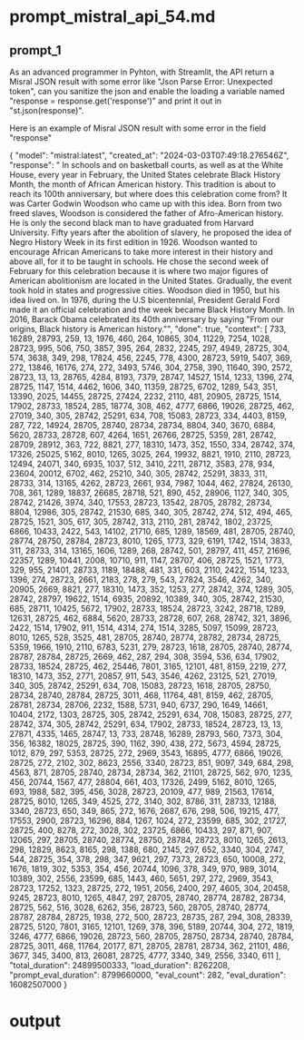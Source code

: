 # prompt_mistral_api_54.md


## prompt_1

As an advanced programmer in Pyhton, with Streamlit, the API return a Misral JSON result with some error like "Json Parse Error: Unexpected token", can you sanitize the json and enable the loading a variable named "response = response.get('response')" and print it out in "st.json(response)".

Here is an example of Misral JSON result with some error in  the field "response" 


{
  "model": "mistral:latest",
  "created_at": "2024-03-03T07:49:18.276546Z",
  "response": " In schools and on basketball courts, as well as at the White House, every year in February, the United States celebrate Black History Month, the month of African American history. This tradition is about to reach its 100th anniversary, but where does this celebration come from? It was Carter Godwin Woodson who came up with this idea. Born from two freed slaves, Woodson is considered the father of Afro-American history. He is only the second black man to have graduated from Harvard University. Fifty years after the abolition of slavery, he proposed the idea of Negro History Week in its first edition in 1926. Woodson wanted to encourage African Americans to take more interest in their history and above all, for it to be taught in schools. He chose the second week of February for this celebration because it is where two major figures of American abolitionism are located in the United States. Gradually, the event took hold in states and progressive cities. Woodson died in 1950, but his idea lived on. In 1976, during the U.S bicentennial, President Gerald Ford made it an official celebration and the week became Black History Month. In 2016, Barack Obama celebrated its 40th anniversary by saying \"From our origins, Black history is American history.\"",
  "done": true,
  "context": [
    733,
    16289,
    28793,
    259,
    13,
    1976,
    460,
    264,
    10865,
    304,
    11229,
    7254,
    1028,
    28723,
    995,
    506,
    750,
    3857,
    395,
    264,
    2832,
    2245,
    297,
    4949,
    28725,
    304,
    574,
    3638,
    349,
    298,
    17824,
    456,
    2245,
    778,
    4300,
    28723,
    5919,
    5407,
    369,
    272,
    13846,
    16176,
    274,
    272,
    3493,
    5746,
    304,
    2758,
    390,
    11640,
    390,
    2572,
    28723,
    13,
    13,
    28765,
    4284,
    8193,
    7379,
    28747,
    14527,
    1514,
    1233,
    1396,
    274,
    28725,
    1147,
    1514,
    4462,
    1606,
    340,
    11359,
    28725,
    6702,
    1289,
    543,
    351,
    13390,
    2025,
    14455,
    28725,
    27424,
    2232,
    2110,
    481,
    20905,
    28725,
    1514,
    17902,
    28733,
    18524,
    285,
    18774,
    308,
    462,
    4777,
    6866,
    19026,
    28725,
    462,
    27019,
    340,
    305,
    28742,
    25291,
    634,
    708,
    15083,
    28723,
    334,
    4403,
    8159,
    287,
    722,
    14924,
    28705,
    28740,
    28734,
    28734,
    8804,
    340,
    3670,
    6884,
    5620,
    28733,
    28728,
    607,
    4264,
    1651,
    26766,
    28725,
    5359,
    281,
    28742,
    28709,
    28912,
    363,
    722,
    8821,
    277,
    18310,
    1473,
    352,
    1550,
    334,
    28742,
    374,
    17326,
    25025,
    5162,
    8010,
    1265,
    3025,
    264,
    19932,
    8821,
    1910,
    2110,
    28723,
    12494,
    24071,
    340,
    6935,
    1037,
    512,
    3410,
    2211,
    28712,
    3583,
    278,
    934,
    23604,
    20012,
    6702,
    462,
    25210,
    340,
    305,
    28742,
    25291,
    3833,
    311,
    28733,
    314,
    13165,
    4262,
    28723,
    2661,
    934,
    7987,
    1044,
    462,
    27824,
    26130,
    708,
    361,
    1289,
    18837,
    26685,
    28718,
    521,
    890,
    452,
    28906,
    1127,
    340,
    305,
    28742,
    21426,
    3974,
    340,
    17553,
    28723,
    13542,
    28705,
    28782,
    28734,
    8804,
    12986,
    305,
    28742,
    21530,
    685,
    340,
    305,
    28742,
    274,
    512,
    494,
    465,
    28725,
    1521,
    305,
    617,
    305,
    28742,
    313,
    2110,
    281,
    28742,
    1802,
    23725,
    6866,
    10433,
    2422,
    543,
    14102,
    21710,
    685,
    1289,
    18569,
    481,
    28705,
    28740,
    28774,
    28750,
    28784,
    28723,
    8010,
    1265,
    1773,
    329,
    6191,
    1742,
    1514,
    3833,
    311,
    28733,
    314,
    13165,
    1606,
    1289,
    268,
    28742,
    501,
    28797,
    411,
    457,
    21696,
    22357,
    1289,
    10441,
    2008,
    10710,
    911,
    1147,
    28707,
    406,
    28725,
    1521,
    1773,
    329,
    955,
    21401,
    28733,
    1189,
    18488,
    481,
    331,
    603,
    2110,
    2422,
    1514,
    1233,
    1396,
    274,
    28723,
    2661,
    2183,
    278,
    279,
    543,
    27824,
    3546,
    4262,
    340,
    20905,
    2669,
    8821,
    277,
    18310,
    1473,
    352,
    1253,
    277,
    28742,
    374,
    1289,
    305,
    28742,
    28797,
    19622,
    1514,
    6935,
    20892,
    10389,
    340,
    305,
    28742,
    21530,
    685,
    28711,
    10425,
    5672,
    17902,
    28733,
    18524,
    28723,
    3242,
    28718,
    1289,
    12631,
    28725,
    462,
    6884,
    5620,
    28733,
    28728,
    607,
    268,
    28742,
    321,
    3896,
    2422,
    1514,
    17902,
    911,
    1514,
    4314,
    274,
    1514,
    3285,
    5097,
    15099,
    28723,
    8010,
    1265,
    528,
    3525,
    481,
    28705,
    28740,
    28774,
    28782,
    28734,
    28725,
    5359,
    1966,
    1910,
    2110,
    6783,
    5231,
    279,
    28723,
    1618,
    28705,
    28740,
    28774,
    28787,
    28784,
    28725,
    2669,
    462,
    287,
    294,
    308,
    3594,
    536,
    634,
    17902,
    28733,
    18524,
    28725,
    462,
    25446,
    7801,
    3165,
    12101,
    481,
    8159,
    2219,
    277,
    18310,
    1473,
    352,
    2771,
    20857,
    911,
    543,
    3546,
    4262,
    23125,
    521,
    27019,
    340,
    305,
    28742,
    25291,
    634,
    708,
    15083,
    28723,
    1618,
    28705,
    28750,
    28734,
    28740,
    28784,
    28725,
    3011,
    468,
    11764,
    481,
    8159,
    462,
    28705,
    28781,
    28734,
    28706,
    2232,
    1588,
    5731,
    940,
    6737,
    290,
    1649,
    14661,
    10404,
    2172,
    1303,
    28725,
    305,
    28742,
    25291,
    634,
    708,
    15083,
    28725,
    277,
    28742,
    374,
    305,
    28742,
    25291,
    634,
    17902,
    28733,
    18524,
    28723,
    13,
    13,
    27871,
    4335,
    1465,
    28747,
    13,
    733,
    28748,
    16289,
    28793,
    560,
    7373,
    304,
    356,
    16382,
    18025,
    28725,
    390,
    1162,
    390,
    438,
    272,
    5673,
    4594,
    28725,
    1012,
    879,
    297,
    5353,
    28725,
    272,
    2969,
    3543,
    16895,
    4777,
    6866,
    19026,
    28725,
    272,
    2102,
    302,
    8623,
    2556,
    3340,
    28723,
    851,
    9097,
    349,
    684,
    298,
    4563,
    871,
    28705,
    28740,
    28734,
    28734,
    362,
    21101,
    28725,
    562,
    970,
    1235,
    456,
    20744,
    1567,
    477,
    28804,
    661,
    403,
    17326,
    2499,
    5162,
    8010,
    1265,
    693,
    1988,
    582,
    395,
    456,
    3028,
    28723,
    20109,
    477,
    989,
    21563,
    17614,
    28725,
    8010,
    1265,
    349,
    4525,
    272,
    3140,
    302,
    8786,
    311,
    28733,
    12188,
    3340,
    28723,
    650,
    349,
    865,
    272,
    1676,
    2687,
    676,
    298,
    506,
    19215,
    477,
    17553,
    2900,
    28723,
    16296,
    884,
    1267,
    1024,
    272,
    23599,
    685,
    302,
    21727,
    28725,
    400,
    8278,
    272,
    3028,
    302,
    23725,
    6866,
    10433,
    297,
    871,
    907,
    12065,
    297,
    28705,
    28740,
    28774,
    28750,
    28784,
    28723,
    8010,
    1265,
    2613,
    298,
    12829,
    8623,
    8165,
    298,
    1388,
    680,
    2145,
    297,
    652,
    3340,
    304,
    2747,
    544,
    28725,
    354,
    378,
    298,
    347,
    9621,
    297,
    7373,
    28723,
    650,
    10008,
    272,
    1676,
    1819,
    302,
    5353,
    354,
    456,
    20744,
    1096,
    378,
    349,
    970,
    989,
    3014,
    10389,
    302,
    2556,
    23599,
    685,
    1443,
    460,
    5651,
    297,
    272,
    2969,
    3543,
    28723,
    17252,
    1323,
    28725,
    272,
    1951,
    2056,
    2400,
    297,
    4605,
    304,
    20458,
    9245,
    28723,
    8010,
    1265,
    4847,
    297,
    28705,
    28740,
    28774,
    28782,
    28734,
    28725,
    562,
    516,
    3028,
    6262,
    356,
    28723,
    560,
    28705,
    28740,
    28774,
    28787,
    28784,
    28725,
    1938,
    272,
    500,
    28723,
    28735,
    287,
    294,
    308,
    28339,
    28725,
    5120,
    7801,
    3165,
    12101,
    1269,
    378,
    396,
    5189,
    20744,
    304,
    272,
    1819,
    3246,
    4777,
    6866,
    19026,
    28723,
    560,
    28705,
    28750,
    28734,
    28740,
    28784,
    28725,
    3011,
    468,
    11764,
    20177,
    871,
    28705,
    28781,
    28734,
    362,
    21101,
    486,
    3677,
    345,
    3400,
    813,
    26081,
    28725,
    4777,
    3340,
    349,
    2556,
    3340,
    611
  ],
  "total_duration": 24899500333,
  "load_duration": 8262208,
  "prompt_eval_duration": 8799660000,
  "eval_count": 282,
  "eval_duration": 16082507000
}











# output


